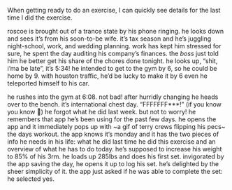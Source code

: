 When getting ready to do an exercise, I can quickly see details for the last time I did the exercise.

roscoe is brought out of a trance state by his phone ringing. he looks down and sees it’s from his soon-to-be wife. it’s tax season and he’s juggling night-school, work, and wedding planning. work has kept him stressed for sure, he spent the day auditing his company’s finances. the _boss_ just told him he better get his share of the chores done tonight. he looks up, “shit, i’ma be late”, it’s 5:34! he intended to get to the gym by 6, so he could be home by 9. with houston traffic, he’d be lucky to make it by 6 even he teleported himself to his car.

he rushes into the gym at 6:08. not bad! after hurridly changing  he heads over to the bench. it’s international chest day. “FFFFFFF***!” (if you know you know 🤣) he forgot what he did last week. but not to worry! he remembers that app he’s been using for the past few days. he opens the app and it immediately pops up with ~a gif of terry crews flipping his pecs~ the days workout. the app knows it’s monday and it has the two pieces of info he needs in his life: what he did last time he did this exercise and an overview of what he has to do today. he’s supposed to increase his weight to 85% of his 3rm. he loads up 285lbs and does his first set. invigorated by the app saving the day, he opens it up to log his set. he’s delighted by the sheer simplicity of it. the app just asked if he was able to complete the set: he selected yes.
